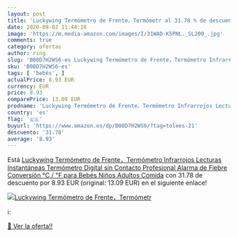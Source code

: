 ```yaml
---
layout: post
title: 'Luckywing Termómetro de Frente，Termómetr al 31.78 % de descuento'
date: 2020-09-02 11:44:28
image: 'https://m.media-amazon.com/images/I/31WAD-K5PNL._SL200_.jpg'
comments: true
category: ofertas
author: ring
slug: 'B08D7H2WS6-es Luckywing Termómetro de Frente，Termómetro Infrarrojos...'
sku: 'B08D7H2WS6-es'
tags: [ 'bebés', ]
actualPrice: 8.93 EUR
currency: EUR
price: 8.93
comparePrice: 13.09 EUR
prodname: 'Luckywing Termómetro de Frente，Termómetro Infrarrojos Lecturas Instantáneas Termómetro Digital sin Contacto Profesional Alarma de Fiebre Conversión ℃ / ℉ para Bebés  Niños  Adultos  Comida'
country: 'es'
flag: '🇪🇸'
buyurl: 'https://www.amazon.es/dp/B08D7H2WS6/?tag=tolees-21'
descuento: '31.78'
average: '8.93'
---
```


Está [Luckywing Termómetro de Frente，Termómetro Infrarrojos Lecturas Instantáneas Termómetro Digital sin Contacto Profesional Alarma de Fiebre Conversión ℃ / ℉ para Bebés  Niños  Adultos  Comida](https://www.amazon.es/dp/B08D7H2WS6/?tag=tolees-21) con 31.78 de descuento por 8.93 EUR (original: 13.09 EUR) en el siguiente enlace!

[![Luckywing Termómetro de Frente，Termómetr](https://m.media-amazon.com/images/I/31WAD-K5PNL._SL200_.jpg)](https://www.amazon.es/dp/B08D7H2WS6/?tag=tolees-21)

ℹ️:


[🛒 Ver la oferta!!](https://www.amazon.es/dp/B08D7H2WS6/?tag=tolees-21)
